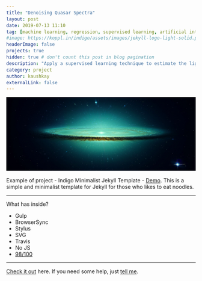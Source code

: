 ```yaml
---
title: "Denoising Quasar Spectra"
layout: post
date: 2019-07-13 11:10
tag: [machine learning, regression, supervised learning, artificial intelligence]
#image: https://koppl.in/indigo/assets/images/jekyll-logo-light-solid.png
headerImage: false
projects: true
hidden: true # don't count this post in blog pagination
description: "Apply a supervised learning technique to estimate the light spectrum of quasars."
category: project
author: kaushkay
externalLink: false
---
```


![Quasar](/assets/images/projects/reg_for_quasar_spectra/quasar_2.png)

Example of project - Indigo Minimalist Jekyll Template - [Demo](http://sergiokopplin.github.io/indigo/). This is a simple and minimalist template for Jekyll for those who likes to eat noodles.

---

What has inside?

- Gulp
- BrowserSync
- Stylus
- SVG
- Travis
- No JS
- [98/100](https://developers.google.com/speed/pagespeed/insights/?url=http%3A%2F%2Fsergiokopplin.github.io%2Findigo%2F)

---

[Check it out](http://sergiokopplin.github.io/indigo/) here.
If you need some help, just [tell me](http://github.com/sergiokopplin/indigo/issues).

